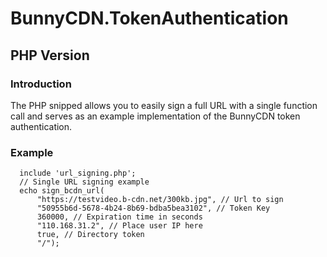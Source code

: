 # BunnyCDN.TokenAuthentication
## PHP Version
### Introduction
The PHP snipped allows you to easily sign a full URL with a single function call and serves as an example implementation of the BunnyCDN token authentication.



### Example
```
  include 'url_signing.php';
  // Single URL signing example
  echo sign_bcdn_url(
      "https://testvideo.b-cdn.net/300kb.jpg", // Url to sign
      "50955b6d-5678-4b24-8b69-bdba5bea3102", // Token Key
      360000, // Expiration time in seconds
      "110.168.31.2", // Place user IP here
      true, // Directory token 
      "/");
```
